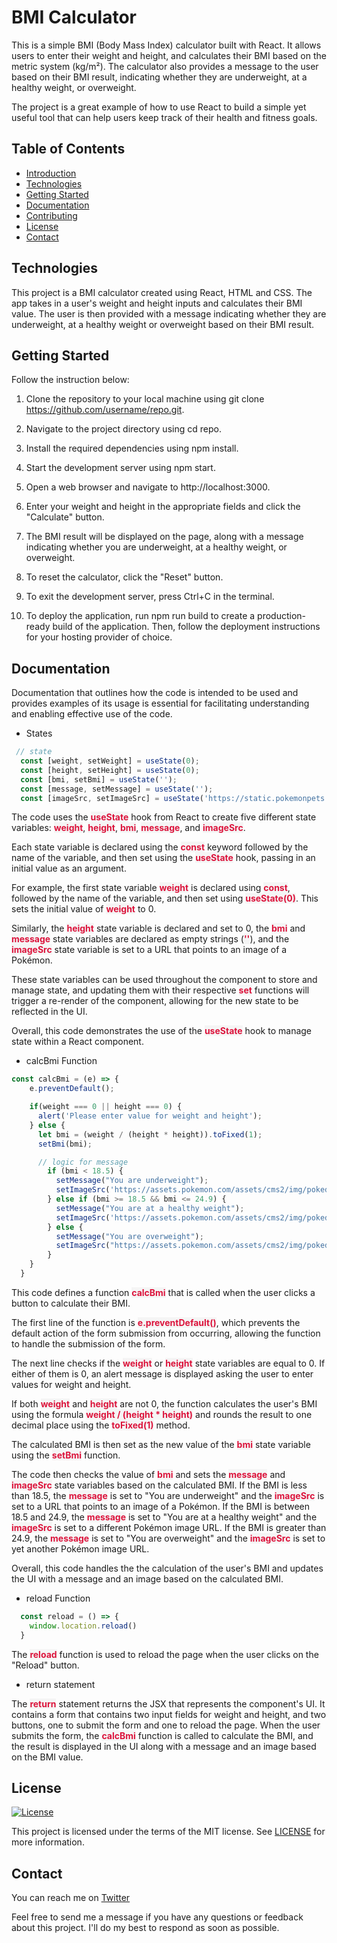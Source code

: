 # BMI Calculator

This is a simple BMI (Body Mass Index) calculator built with React. It allows users to enter their weight and height, and calculates their BMI based on the metric system (kg/m²). The calculator also provides a message to the user based on their BMI result, indicating whether they are underweight, at a healthy weight, or overweight.

The project is a great example of how to use React to build a simple yet useful tool that can help users keep track of their health and fitness goals.

## Table of Contents

- [Introduction](#bmi-calculator)
- [Technologies](#technologies)
- [Getting Started](#getting-started)
- [Documentation](#documentation)
- [Contributing](#contributing)
- [License](#license)
- [Contact](#contact)

## Technologies

This project is a BMI calculator created using React, HTML and CSS. The app takes in a user's weight and height inputs and calculates their BMI value. The user is then provided with a message indicating whether they are underweight, at a healthy weight or overweight based on their BMI result. 


## Getting Started

Follow the instruction below: 

1. Clone the repository to your local machine using git clone https://github.com/username/repo.git.

2. Navigate to the project directory using cd repo.

3. Install the required dependencies using npm install.

4. Start the development server using npm start.

5. Open a web browser and navigate to http://localhost:3000.

6. Enter your weight and height in the appropriate fields and click the "Calculate" button.

7. The BMI result will be displayed on the page, along with a message indicating whether you are underweight, at a healthy weight, or overweight.

8. To reset the calculator, click the "Reset" button.

9. To exit the development server, press Ctrl+C in the terminal.

10. To deploy the application, run npm run build to create a production-ready build of the application. Then, follow the deployment instructions for your hosting provider of choice.


## Documentation

Documentation that outlines how the code is intended to be used and provides examples of its usage is essential for facilitating understanding and enabling effective use of the code. 

* States

```js
 // state
  const [weight, setWeight] = useState(0);
  const [height, setHeight] = useState(0);
  const [bmi, setBmi] = useState('');
  const [message, setMessage] = useState('');
  const [imageSrc, setImageSrc] = useState('https://static.pokemonpets.com/images/monsters-images-800-800/4228-Unown-Question.webp');
```

The code uses the <span style="background-color:whitesmoke; font-weight:bold"><span style="color:crimson">useState</span></span> hook from React to create five different state variables: <span style="background-color:whitesmoke; font-weight:bold"><span style="color:crimson">weight</span></span>, <span style="background-color:whitesmoke; font-weight:bold"><span style="color:crimson">height</span></span>, <span style="background-color:whitesmoke; font-weight:bold"><span style="color:crimson">bmi</span></span>, <span style="background-color:whitesmoke; font-weight:bold"><span style="color:crimson">message</span></span>, and <span style="background-color:whitesmoke; font-weight:bold"><span style="color:crimson">imageSrc</span></span>.

Each state variable is declared using the <span style="background-color:whitesmoke; font-weight:bold"><span style="color:crimson">const</span></span> keyword followed by the name of the variable, and then set using the <span style="background-color:whitesmoke; font-weight:bold"><span style="color:crimson">useState</span></span> hook, passing in an initial value as an argument.

For example, the first state variable <span style="background-color:whitesmoke; font-weight:bold"><span style="color:crimson">weight</span></span> is declared using <span style="background-color:whitesmoke; font-weight:bold"><span style="color:crimson">const</span></span>, followed by the name of the variable, and then set using <span style="background-color:whitesmoke; font-weight:bold"><span style="color:crimson">useState(0)</span></span>. This sets the initial value of <span style="background-color:whitesmoke; font-weight:bold"><span style="color:crimson">weight</span></span> to 0.

Similarly, the <span style="background-color:whitesmoke; font-weight:bold"><span style="color:crimson">height</span></span> state variable is declared and set to 0, the <span style="background-color:whitesmoke; font-weight:bold"><span style="color:crimson">bmi</span></span> and <span style="background-color:whitesmoke; font-weight:bold"><span style="color:crimson">message</span></span> state variables are declared as empty strings (<span style="background-color:whitesmoke; font-weight:bold"><span style="color:crimson">''</span></span>), and the <span style="background-color:whitesmoke; font-weight:bold"><span style="color:crimson">imageSrc</span></span> state variable is set to a URL that points to an image of a Pokémon.

These state variables can be used throughout the component to store and manage state, and updating them with their respective <span style="background-color:whitesmoke; font-weight:bold"><span style="color:crimson">set</span></span> functions will trigger a re-render of the component, allowing for the new state to be reflected in the UI.

Overall, this code demonstrates the use of the <span style="background-color:whitesmoke; font-weight:bold"><span style="color:crimson">useState</span></span>  hook to manage state within a React component.


* calcBmi Function

```js
const calcBmi = (e) => {
    e.preventDefault();

    if(weight === 0 || height === 0) {
      alert('Please enter value for weight and height');
    } else {
      let bmi = (weight / (height * height)).toFixed(1);
      setBmi(bmi);

      // logic for message
        if (bmi < 18.5) {
          setMessage("You are underweight");
          setImageSrc('https://assets.pokemon.com/assets/cms2/img/pokedex/full/069.png');
        } else if (bmi >= 18.5 && bmi <= 24.9) {
          setMessage("You are at a healthy weight");
          setImageSrc('https://assets.pokemon.com/assets/cms2/img/pokedex/full/107.png');
        } else {
          setMessage("You are overweight");
          setImageSrc("https://assets.pokemon.com/assets/cms2/img/pokedex/full/143.png");
        }
    }
  }
```

This code defines a function <span style="background-color:whitesmoke; color:crimson; font-weight:bold">calcBmi</span> that is called when the user clicks a button to calculate their BMI.

The first line of the function is <span style="background-color:whitesmoke; color:crimson; font-weight:bold">e.preventDefault()</span>, which prevents the default action of the form submission from occurring, allowing the function to handle the submission of the form.

The next line checks if the <span style="background-color:whitesmoke; color:crimson; font-weight:bold">weight</span> or <span style="background-color:whitesmoke; color:crimson; font-weight:bold">height</span> state variables are equal to 0. If either of them is 0, an alert message is displayed asking the user to enter values for weight and height.

If both <span style="background-color:whitesmoke; color:crimson; font-weight:bold">weight</span> and <span style="background-color:whitesmoke; color:crimson; font-weight:bold">height</span> are not 0, the function calculates the user's BMI using the formula <span style="background-color:whitesmoke; color:crimson; font-weight:bold">weight / (height * height)</span> and rounds the result to one decimal place using the <span style="background-color:whitesmoke; color:crimson; font-weight:bold">toFixed(1)</span> method.

The calculated BMI is then set as the new value of the <span style="background-color: whitesmoke; color: crimson; font-weight: bold">bmi</span> state variable using the <span style="background-color: whitesmoke; color: crimson; font-weight: bold">setBmi</span> function.

The code then checks the value of <span style="background-color: whitesmoke; color: crimson; font-weight: bold">bmi</span> and sets the <span style="background-color: whitesmoke; color: crimson; font-weight: bold">message</span> and <span style="background-color: whitesmoke; color: crimson; font-weight: bold">imageSrc</span> state variables based on the calculated BMI. If the BMI is less than 18.5, the <span style="background-color: whitesmoke; color: crimson; font-weight: bold">message</span> is set to "You are underweight" and the <span style="background-color: whitesmoke; color: crimson; font-weight: bold">imageSrc</span> is set to a URL that points to an image of a Pokémon. If the BMI is between 18.5 and 24.9, the <span style="background-color: whitesmoke; color: crimson; font-weight: bold">message</span> is set to "You are at a healthy weight" and the <span style="background-color: whitesmoke; color: crimson; font-weight: bold">imageSrc</span> is set to a different Pokémon image URL. If the BMI is greater than 24.9, the <span style="background-color: whitesmoke; color: crimson; font-weight: bold">message</span> is set to "You are overweight" and the <span style="background-color: whitesmoke; color: crimson; font-weight: bold">imageSrc</span> is set to yet another Pokémon image URL.

Overall, this code handles the the calculation of the user's BMI and updates the UI with a message and an image based on the calculated BMI.


* reload Function

```js
  const reload = () => {
    window.location.reload()
  }
```

The <span style="background-color: whitesmoke; color: crimson; font-weight: bold">reload</span> function is used to reload the page when the user clicks on the "Reload" button.

* return statement 

The <span style="background-color: whitesmoke; color: crimson; font-weight: bold">return</span> statement returns the JSX that represents the component's UI. It contains a form that contains two input fields for weight and height, and two buttons, one to submit the form and one to reload the page. When the user submits the form, the <span style="background-color: whitesmoke; color: crimson; font-weight: bold">calcBmi</span> function is called to calculate the BMI, and the result is displayed in the UI along with a message and an image based on the BMI value.

## License

[![License](https://img.shields.io/badge/license-MIT-blue.svg)](https://opensource.org/licenses/MIT)

This project is licensed under the terms of the MIT license. See [LICENSE](LICENSE) for more information.

## Contact

You can reach me on [Twitter](https://twitter.com/23mmartins)


Feel free to send me a message if you have any questions or feedback about this project. I'll do my best to respond as soon as possible.
